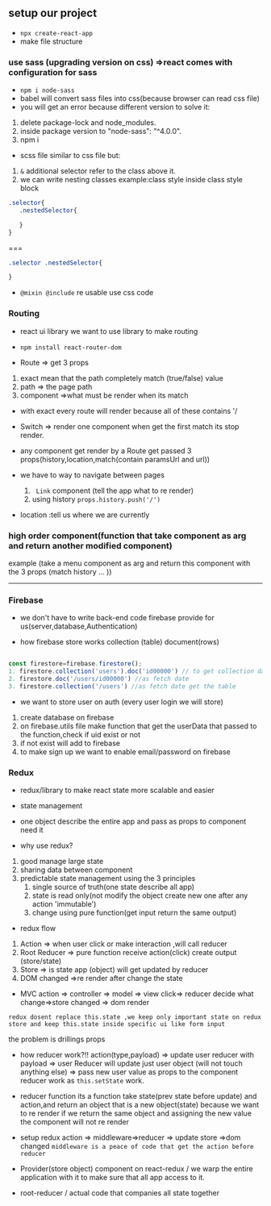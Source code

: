 ## setup our project
* ``` npx create-react-app ```
* make file structure

### use sass (upgrading version on css) =>react comes with configuration for sass
* ``` npm i node-sass ```
* babel will convert sass files into css(because browser can read css file)
* you will get an error because different version to solve it:
1. delete package-lock and node_modules.
2. inside package version to "node-sass": "^4.0.0".
3. npm i
* scss file similar to css file but:
1. ``` & ``` additional selector refer to the class above it.
2. we can write nesting classes 
example:class style inside class style block 
 ```scss
.selector{
    .nestedSelector{

    }
}
 ```
===
```css
.selector .nestedSelector{

}
```
* ``` @mixin @include ``` re usable use css code

### Routing
* react ui library we want to use library to make routing

* ``` npm install react-router-dom ```
* Route => get 3 props
1. exact mean that the path completely match (true/false) value
2. path => the page path
2. component =>what must be render when its match
* with exact every route will render because all of these contains '/
* Switch => render one component
when get the first match its stop render.
* any component get render by a Route get passed 3 props(history,location,match(contain paramsUrl and url))

* we have to way to navigate between pages 
    1. ```  Link ``` component (tell the app what to re render) 
    2. using history ``` props.history.push('/') ```

* location :tell us where we are currently


### high order component(function that take component as arg and return another modified component)
example (take a menu component as arg and return this component with the 3 props (match history ... ))

-----------------------------
### Firebase
* we don't have to write back-end code firebase provide for us(server,database,Authentication)

* how firebase store works
collection (table)
document(rows)
```javascript

const firestore=firebase.firestore();
1. firestore.collection('users').doc('id00000') // to get collection data
2. firestore.doc('/users/id00000') //as fetch date
3. firestore.collection('/users') //as fetch date get the table
```

* we want to store user on auth (every user login we will store)
1. create database on firebase
2. on firebase.utils file make function that get the userData that passed to the function,check if uid exist or not
3. if not exist will add to firebase
4. to make sign up we want to enable email/password on firebase


### Redux
* redux/library to make react state more scalable and easier
* state management
* one object describe the entire app and pass as props to component need it

* why use redux?
1. good manage large state
2. sharing data between component
3. predictable state management using the 3 principles
    1. single source of truth(one state describe all app)
    2. state is read only(not modify the object create new one after any action 'immutable')
    3. change using pure function(get input return the same output)


* redux flow
1. Action => when user click or make interaction ,will call reducer
2. Root Reducer => pure function receive action(click) create output (store/state)
3. Store => is state app (object) will get updated by reducer
4. DOM changed =>re render after change the state

* MVC 
action => controller => model => view
click=> reducer decide what change=>store changed => dom render

```
redux dosent replace this.state ,we keep only important state on redux store and keep this.state inside specific ui like form input
 ```

the problem is drillings props

* how reducer work?!!
action(type,payload) => update user reducer with payload => user Reducer will update just user object (will not touch anything else) => pass new user value as props to the component reducer work as ``` this.setState ``` work.

* reducer function
its a function take state(prev state before update) and action,and return an object that is a new object(state) because we want to re render if we return the same object and assigning the new value the component will not re render

* setup redux
action => middleware=>reducer => update store =>dom changed
``` middleware is a peace of code that get the action before reducer ```

* Provider(store object) component on react-redux / we warp the entire application with it to make sure that all app access to it.

* root-reducer / actual code that companies all state together